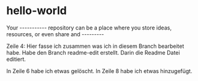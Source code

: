 # hello-world
Your ----------- repository can be a place where you store ideas, resources, or even share and ---------

Zeile 4: Hier fasse ich zusammen was ich in diesem Branch bearbeitet habe.
Habe den Branch readme-edit erstellt. Darin die Readme Datei editiert.


In Zeile 6 habe ich etwas gelöscht. In Zeile 8 habe ich etwas hinzugefügt.
